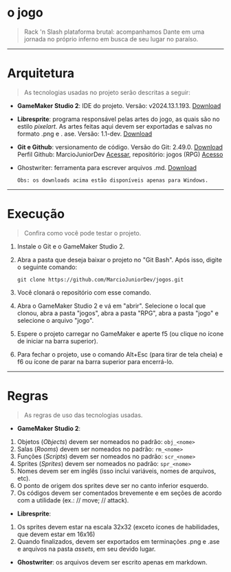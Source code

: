 # o jogo

>Rack 'n Slash plataforma brutal: acompanhamos Dante em uma jornada no próprio inferno em busca de seu lugar no paraíso.
---

# Arquitetura

>As tecnologias usadas no projeto serão descritas a seguir:
- **GameMaker Studio 2**: IDE do projeto. Versão: v2024.13.1.193. [Download](https://download.opr.gg/GameMaker-Installer-2024.13.1.193.exe "Download do Gamemaker")
- **Libresprite**: programa responsável pelas artes do jogo, as quais são no estilo *pixelart*. As artes feitas aqui devem ser exportadas e salvas no formato .png e . ase. Versão: 1.1-dev. [Download](https://github.com/LibreSprite/LibreSprite/releases/download/v1.1/libresprite-development-windows-x86_64.zip "Download do Libresprite")
- **Git e Github**: versionamento de código. Versão do Git: 2.49.0. [Download](https://github.com/git-for-windows/git/releases/download/v2.49.0.windows.1/Git-2.49.0-64-bit.exe "Download do Git") Perfil Github: MarcioJuniorDev [Acessar](https://github.com/MarcioJuniorDev "Acesso ao perfil github"), repositório: jogos (RPG) [Acesso](https://github.com/MarcioJuniorDev/jogos/tree/main/RPG "Acesso ao repositório")
- Ghostwriter: ferramenta para escrever arquivos .md. [Download](https://github.com/wereturtle/ghostwriter/releases/latest "Download do ghostwiter")

      Obs: os downloads acima estão disponíveis apenas para Windows.
---

# Execução
> Confira como você pode testar o projeto.
1. Instale o Git e o GameMaker Studio 2.
2. Abra a pasta que deseja baixar o projeto no "Git Bash". Após isso, digite o seguinte comando:

       git clone https://github.com/MarcioJuniorDev/jogos.git
3. Você clonará o repositório com esse comando. 
4. Abra o GameMaker Studio 2 e vá em "abrir". Selecione o local que clonou, abra a pasta "jogos", abra a pasta "RPG", abra a pasta "jogo" e selecione o arquivo "jogo".
5. Espere o projeto carregar no GameMaker e aperte f5 (ou clique no ícone de iniciar na barra superior).
6. Para fechar o projeto, use o comando Alt+Esc (para tirar de tela cheia) e f6 ou ícone de parar na barra superior para encerrá-lo.

---

# Regras

> As regras de uso das tecnologias usadas.

- **GameMaker Studio 2**:

1. Objetos (*Objects*) devem ser nomeados no padrão: `obj_<nome>`
2. Salas (*Rooms*) devem ser nomeados no padrão: `rm_<nome>`
3. Funções (*Scripts*) devem ser nomeados no padrão: `scr_<nome>`
4. Sprites (*Sprites*) devem ser nomeados no padrão: `spr_<nome>`
4. Nomes devem ser em inglês (isso inclui variáveis, nomes de arquivos, etc).
5. O ponto de origem dos sprites deve ser no canto inferior esquerdo.
6. Os códigos devem ser comentados brevemente e em seções de acordo com a utilidade (ex.: // move; // attack).

- **Libresprite**:
1. Os sprites devem estar na escala 32x32 (exceto ícones de habilidades, que devem estar em 16x16)
2. Quando finalizados, devem ser exportados em terminações .png e .ase e arquivos na pasta *assets*, em seu devido lugar.

- **Ghostwriter**: os arquivos devem ser escrito apenas em markdown.